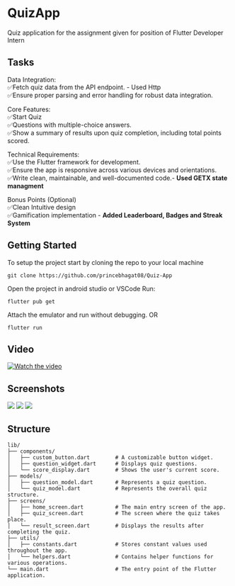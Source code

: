 # QuizApp

Quiz application for the assignment given for position of Flutter Developer Intern

## Tasks
<p>
Data Integration:<br>
✅Fetch quiz data from the API endpoint. - Used Http<br>
✅Ensure proper parsing and error handling for robust data integration. 
</p>

Core Features:<br>
✅Start Quiz<br>
✅Questions with multiple-choice answers.<br>
✅Show a summary of results upon quiz completion, including total points scored.<br>


Technical Requirements:<br>
✅Use the Flutter framework for development.<br>
✅Ensure the app is responsive across various devices and orientations.<br>
✅Write clean, maintainable, and well-documented code.- <b>Used GETX state managment</b><br>


Bonus Points (Optional)<br>
✅Clean Intuitive design<br>
✅Gamification implementation - <b>Added Leaderboard, Badges and Streak System</b><br>

## Getting Started
To setup the project start by cloning the repo to your local machine 
``` 
git clone https://github.com/princebhagat08/Quiz-App
```

Open the project in android studio or VSCode
Run:
```
flutter pub get
```

Attach the emulator and run without debugging.
OR
```
flutter run
```

## Video

[![Watch the video](https://i9.ytimg.com/vi_webp/7rf8BLjxUS0/mq2.webp?sqp=CPjBuLwG-oaymwEmCMACELQB8quKqQMa8AEB-AH-CYAC0AWKAgwIABABGEEgWShyMA8=&rs=AOn4CLA8T37hIEwvwmdlqu94aHPvTSdHVA)](https://youtu.be/7rf8BLjxUS0)






## Screenshots
<img src='https://github.com/princebhagat08/Quiz-App/blob/main/Screenshots/1.png'>
<img src='https://github.com/princebhagat08/Quiz-App/blob/main/Screenshots/2.png'>

<img src='https://github.com/princebhagat08/Quiz-App/blob/main/Screenshots/4.png'>





## Structure 
```
lib/
├── components/
│   ├── custom_button.dart        # A customizable button widget.
│   ├── question_widget.dart      # Displays quiz questions.
│   └── score_display.dart        # Shows the user's current score.
├── models/
│   ├── question_model.dart       # Represents a quiz question.
│   └── quiz_model.dart           # Represents the overall quiz structure.
├── screens/
│   ├── home_screen.dart          # The main entry screen of the app.
│   ├── quiz_screen.dart          # The screen where the quiz takes place.
│   └── result_screen.dart        # Displays the results after completing the quiz.
├── utils/
│   ├── constants.dart            # Stores constant values used throughout the app.
│   └── helpers.dart              # Contains helper functions for various operations.
└── main.dart                     # The entry point of the Flutter application.
```



